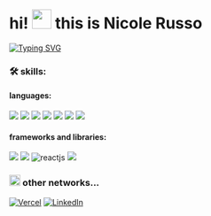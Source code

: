<h1>hi! <img src="https://www.emojiall.com/images/240/microsoft-teams/1f44b-1f3fb.png" width="35"> this is Nicole Russo</h1>

[![Typing SVG](https://readme-typing-svg.demolab.com?font=Helvetica&pause=1000&color=adbac7&width=380&lines=welcome+to+my+repository!;here+I+upload+some+projects...;feel+free+to+explore!+ツ)](https://git.io/typing-svg)

<h3>🛠️ skills:</h3>

<div>

<div>
        
<h4>languages:</h4>

<img src="https://img.shields.io/badge/HTML5-202020?style=for-the-badge&logo=html5&logoColor=white">
<img src="https://img.shields.io/badge/CSS3-404040?style=for-the-badge&logo=css3&logoColor=white">
<img src="https://img.shields.io/badge/JavaScript-606060?style=for-the-badge&logo=javascript&logoColor=white">
<img src="https://img.shields.io/badge/typescript-808080?style=for-the-badge&logo=typescript&logoColor=white"> 
<img src="https://img.shields.io/badge/Python-A0A0A0?style=for-the-badge&logo=python&logoColor=grey">
<img src="https://img.shields.io/badge/Node.js-C0C0C0?style=for-the-badge&logo=node.js&logoColor=grey">
<img src="https://img.shields.io/badge/PostgreSQL-E0E0E0?style=for-the-badge&logo=postgresql&logoColor=grey">   

</div>

<div>
    
<h4>frameworks and libraries:</h4>

<img src="https://img.shields.io/badge/Django-202020?style=for-the-badge&logo=django&logoColor=white">
<img src="https://img.shields.io/badge/express.js-404040?style=for-the-badge&logo=express&logoColor=white">
<img src="https://img.shields.io/badge/React-606060?style=for-the-badge&logo=react&logoColor=white" alt="reactjs">
<img src="https://img.shields.io/badge/Tailwind_CSS-808080?style=for-the-badge&logo=tailwind-css&logoColor=white">

</div>

</div>


<h3><img width="20" src="https://em-content.zobj.net/source/microsoft-teams/337/woman-raising-hand_1f64b-200d-2640-fe0f.png"> other networks...</h3>

[![Vercel](https://img.shields.io/badge/vercel-9933FF?style=for-the-badge&logo=vercel&logoColor=white)](https://vercel.com/nicole-cris-russo)
[![LinkedIn](https://img.shields.io/badge/linkedin-9933FF?style=for-the-badge&logo=linkedin&logoColor=white)](https://www.linkedin.com/in/nicolerusso01/)

<!--
[![follows](https://img.shields.io/github/followers/nicole-cris-russo.svg?style=social&label=Follow&maxAge=2592000)](#)
-->

<!-- <p>
<div align="left">
    <img src="https://img.shields.io/badge/Python-98b982?style=for-the-badge&logo=python&logoColor=white">
    <img src="https://img.shields.io/badge/HTML5-DC8F8F?style=for-the-badge&logo=html5&logoColor=white">
    <img src="https://img.shields.io/badge/CSS3-82B1B6?style=for-the-badge&logo=css3&logoColor=white">
    <img src="https://img.shields.io/badge/JavaScript-98b982?style=for-the-badge&logo=javascript&logoColor=white">
    <img src="https://img.shields.io/badge/Node.js-43853D?style=for-the-badge&logo=node.js&logoColor=white">
    <img src="https://img.shields.io/badge/Django-092E20?style=for-the-badge&logo=django&logoColor=white">
    <img src="https://img.shields.io/badge/express.js-%23404d59.svg?style=for-the-badge&logo=express&logoColor=%2361DAFB">
    <img src="https://img.shields.io/badge/React-20232A?style=for-the-badge&logo=react&logoColor=61DAFB" alt="reactjs">
    <img src="https://img.shields.io/badge/Tailwind_CSS-38B2AC?style=for-the-badge&logo=tailwind-css&logoColor=white">
    <img src="https://img.shields.io/badge/PostgreSQL-316192?style=for-the-badge&logo=postgresql&logoColor=white">
    <img src="https://img.shields.io/badge/typescript-%23007ACC.svg?style=for-the-badge&logo=typescript&logoColor=white">
</div>
</p> 

```ruby
const nicole_cris_russo = {
    name: "Nicole",
    oldYear: 21,
    skills: ["CSS", "HTML", "JavaScript", "ReactJS", "PostgreSQL", "Express"],
    interest: ["Python", "Ruby", "React Native"]
}
```
-->
